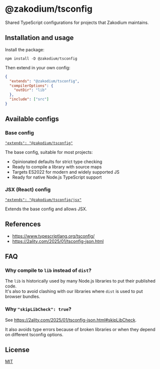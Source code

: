 # @zakodium/tsconfig

Shared TypeScript configurations for projects that Zakodium maintains.

## Installation and usage

Install the package:

```console
npm install -D @zakodium/tsconfig
```

Then extend in your own config:

```json
{
  "extends": "@zakodium/tsconfig",
  "compilerOptions": {
    "outDir": "lib"
  },
  "include": ["src"]
}
```

## Available configs

### Base config

[`"extends": "@zakodium/tsconfig"`](./configs/tsconfig.base.json)

The base config, suitable for most projects:

- Opinionated defaults for strict type checking
- Ready to compile a library with source maps
- Targets ES2022 for modern and widely supported JS
- Ready for native Node.js TypeScript support

### JSX (React) config

[`"extends": "@zakodium/tsconfig/jsx"`](./configs/tsconfig.jsx.json)

Extends the base config and allows JSX.

## References

- https://www.typescriptlang.org/tsconfig/
- https://2ality.com/2025/01/tsconfig-json.html

## FAQ

### Why compile to `lib` instead of `dist`?

The `lib` is historically used by many Node.js libraries to put their published code.<br>
It's also to avoid clashing with our libraries where `dist` is used to put browser bundles.

### Why `"skipLibCheck": true`?

See https://2ality.com/2025/01/tsconfig-json.html#skipLibCheck.

It also avoids type errors because of broken libraries or when they depend on different tsconfig options.

## License

[MIT](./LICENSE)
